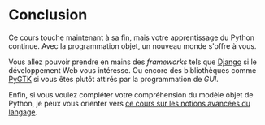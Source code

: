 Conclusion
==========

Ce cours touche maintenant à sa fin, mais votre apprentissage du Python continue.
Avec la programmation objet, un nouveau monde s'offre à vous.

Vous allez pouvoir prendre en mains des *frameworks* tels que [Django](https://zestedesavoir.com/tutoriels/598/developpez-votre-site-web-avec-le-framework-django/) si le développement Web vous intéresse.
Ou encore des bibliothèques comme [PyGTK](https://zestedesavoir.com/tutoriels/870/des-interfaces-graphiques-en-python-et-gtk/) si vous êtes plutôt attirés par la programmation de *GUI*.

Enfin, si vous voulez compléter votre compréhension du modèle objet de Python, je peux vous orienter vers [ce cours sur les notions avancées du langage](https://zestedesavoir.com/tutoriels/954/notions-de-python-avancees/).
